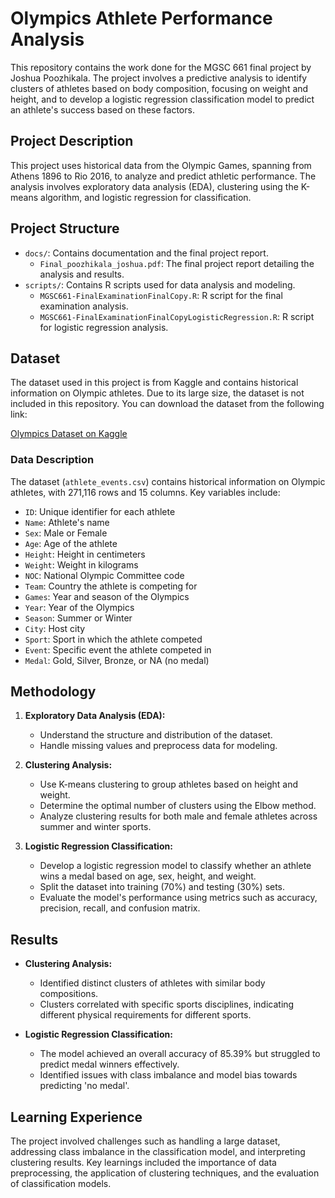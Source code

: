 # Olympics Athlete Performance Analysis

This repository contains the work done for the MGSC 661 final project by Joshua Poozhikala. The project involves a predictive analysis to identify clusters of athletes based on body composition, focusing on weight and height, and to develop a logistic regression classification model to predict an athlete's success based on these factors.

## Project Description

This project uses historical data from the Olympic Games, spanning from Athens 1896 to Rio 2016, to analyze and predict athletic performance. The analysis involves exploratory data analysis (EDA), clustering using the K-means algorithm, and logistic regression for classification.

## Project Structure

- `docs/`: Contains documentation and the final project report.
  - `Final_poozhikala_joshua.pdf`: The final project report detailing the analysis and results.
- `scripts/`: Contains R scripts used for data analysis and modeling.
  - `MGSC661-FinalExaminationFinalCopy.R`: R script for the final examination analysis.
  - `MGSC661-FinalExaminationFinalCopyLogisticRegression.R`: R script for logistic regression analysis.

## Dataset

The dataset used in this project is from Kaggle and contains historical information on Olympic athletes. Due to its large size, the dataset is not included in this repository. You can download the dataset from the following link:

[Olympics Dataset on Kaggle](https://www.kaggle.com/datasets/heesoo37/120-years-of-olympic-history-athletes-and-results)

### Data Description

The dataset (`athlete_events.csv`) contains historical information on Olympic athletes, with 271,116 rows and 15 columns. Key variables include:
- `ID`: Unique identifier for each athlete
- `Name`: Athlete's name
- `Sex`: Male or Female
- `Age`: Age of the athlete
- `Height`: Height in centimeters
- `Weight`: Weight in kilograms
- `NOC`: National Olympic Committee code
- `Team`: Country the athlete is competing for
- `Games`: Year and season of the Olympics
- `Year`: Year of the Olympics
- `Season`: Summer or Winter
- `City`: Host city
- `Sport`: Sport in which the athlete competed
- `Event`: Specific event the athlete competed in
- `Medal`: Gold, Silver, Bronze, or NA (no medal)

## Methodology

1. **Exploratory Data Analysis (EDA):**
   - Understand the structure and distribution of the dataset.
   - Handle missing values and preprocess data for modeling.

2. **Clustering Analysis:**
   - Use K-means clustering to group athletes based on height and weight.
   - Determine the optimal number of clusters using the Elbow method.
   - Analyze clustering results for both male and female athletes across summer and winter sports.

3. **Logistic Regression Classification:**
   - Develop a logistic regression model to classify whether an athlete wins a medal based on age, sex, height, and weight.
   - Split the dataset into training (70%) and testing (30%) sets.
   - Evaluate the model's performance using metrics such as accuracy, precision, recall, and confusion matrix.

## Results

- **Clustering Analysis:**
  - Identified distinct clusters of athletes with similar body compositions.
  - Clusters correlated with specific sports disciplines, indicating different physical requirements for different sports.

- **Logistic Regression Classification:**
  - The model achieved an overall accuracy of 85.39% but struggled to predict medal winners effectively.
  - Identified issues with class imbalance and model bias towards predicting 'no medal'.

## Learning Experience

The project involved challenges such as handling a large dataset, addressing class imbalance in the classification model, and interpreting clustering results. Key learnings included the importance of data preprocessing, the application of clustering techniques, and the evaluation of classification models.

